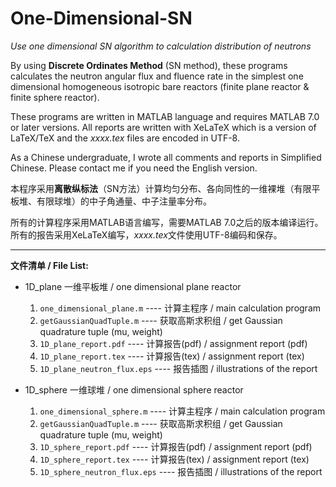 One-Dimensional-SN
==================

*Use one dimensional SN algorithm to calculation distribution of neutrons*

By using **Discrete Ordinates Method** (SN method), these programs calculates the neutron angular flux and fluence rate in the simplest one dimensional homogeneous isotropic bare reactors (finite plane reactor & finite sphere reactor).

These programs are written in MATLAB language and requires MATLAB 7.0 or later versions. All reports are written with XeLaTeX which is a version of LaTeX/TeX and the *xxxx.tex* files are encoded in UTF-8.

As a Chinese undergraduate, I wrote all comments and reports in Simplified Chinese. Please contact me if you need the English version.



本程序采用**离散纵标法**（SN方法）计算均匀分布、各向同性的一维裸堆（有限平板堆、有限球堆）的中子角通量、中子注量率分布。

所有的计算程序采用MATLAB语言编写，需要MATLAB 7.0之后的版本编译运行。所有的报告采用XeLaTeX编写，*xxxx.tex*文件使用UTF-8编码和保存。


---

**文件清单 / File List:** 

+ 1D_plane 	一维平板堆 / one dimensional plane reactor

	1. `one_dimensional_plane.m`  ----  	计算主程序 / main calculation program
	1. `getGaussianQuadTuple.m` ---- 		获取高斯求积组 / get Gaussian quadrature tuple (mu, weight)
	1. `1D_plane_report.pdf` ----	计算报告(pdf) / assignment report (pdf)
	1. `1D_plane_report.tex` ----	计算报告(tex) / assignment report (tex)
	1. `1D_plane_neutron_flux.eps` ---- 报告插图 / illustrations of the report

+ 1D_sphere 	一维球堆 / one dimensional sphere reactor
	
	1. `one_dimensional_sphere.m`  ---- 计算主程序 / main calculation program
	2. `getGaussianQuadTuple.m`  ----	获取高斯求积组 / get Gaussian quadrature tuple (mu, weight)
	3. `1D_sphere_report.pdf` ---- 计算报告(pdf) / assignment report (pdf)
	4. `1D_sphere_report.tex`  ----	计算报告(tex) / assignment report (tex)
	5. `1D_sphere_neutron_flux.eps` ---- 	报告插图 / illustrations of the report



